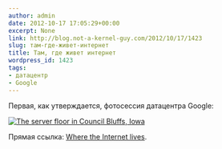 ```yaml
---
author: admin
date: 2012-10-17 17:05:29+00:00
excerpt: None
link: http://blog.not-a-kernel-guy.com/2012/10/17/1423
slug: там-где-живет-интернет
title: Там, где живет интернет
wordpress_id: 1423
tags:
- датацентр
- Google
---
```


Первая, как утверждается, фотосессия датацентра Google:

[![The server floor in Council Bluffs, Iowa](/2012/10/GOOGLE_CBF_009.jpg)](http://googleblog.blogspot.com/2012/10/googles-data-centers-inside-look.html)

Прямая ссылка: [Where the Internet lives](http://www.google.com/about/datacenters/gallery).
